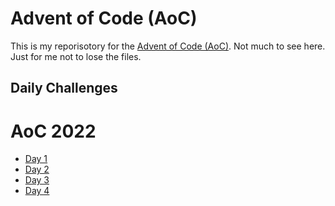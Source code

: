 # Advent of Code (AoC)

This is my reporisotory for the [Advent of Code (AoC)](https://adventofcode.com/). Not much to see here. Just for me not to lose the files.

## Daily Challenges

# AoC 2022
- [Day 1](2022/day1/main.py)
- [Day 2](2022/day2/main.py)
- [Day 3](2022/day3/main.py)
- [Day 4](2022/day4/main.py)
